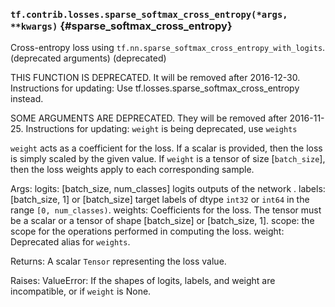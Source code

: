### `tf.contrib.losses.sparse_softmax_cross_entropy(*args, **kwargs)` {#sparse_softmax_cross_entropy}

Cross-entropy loss using `tf.nn.sparse_softmax_cross_entropy_with_logits`. (deprecated arguments) (deprecated)

THIS FUNCTION IS DEPRECATED. It will be removed after 2016-12-30.
Instructions for updating:
Use tf.losses.sparse_softmax_cross_entropy instead.

SOME ARGUMENTS ARE DEPRECATED. They will be removed after 2016-11-25.
Instructions for updating:
`weight` is being deprecated, use `weights`

  `weight` acts as a coefficient for the loss. If a scalar is provided,
  then the loss is simply scaled by the given value. If `weight` is a
  tensor of size [`batch_size`], then the loss weights apply to each
  corresponding sample.

  Args:
    logits: [batch_size, num_classes] logits outputs of the network .
    labels: [batch_size, 1] or [batch_size] target labels of dtype `int32` or
      `int64` in the range `[0, num_classes)`.
    weights: Coefficients for the loss. The tensor must be a scalar or a tensor
      of shape [batch_size] or [batch_size, 1].
    scope: the scope for the operations performed in computing the loss.
    weight: Deprecated alias for `weights`.

  Returns:
    A scalar `Tensor` representing the loss value.

  Raises:
    ValueError: If the shapes of logits, labels, and weight are incompatible, or
      if `weight` is None.


